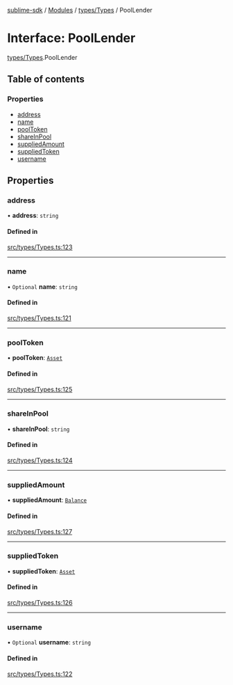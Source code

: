 [sublime-sdk](../README.md) / [Modules](../modules.md) / [types/Types](../modules/types_Types.md) / PoolLender

# Interface: PoolLender

[types/Types](../modules/types_Types.md).PoolLender

## Table of contents

### Properties

- [address](types_Types.PoolLender.md#address)
- [name](types_Types.PoolLender.md#name)
- [poolToken](types_Types.PoolLender.md#pooltoken)
- [shareInPool](types_Types.PoolLender.md#shareinpool)
- [suppliedAmount](types_Types.PoolLender.md#suppliedamount)
- [suppliedToken](types_Types.PoolLender.md#suppliedtoken)
- [username](types_Types.PoolLender.md#username)

## Properties

### address

• **address**: `string`

#### Defined in

[src/types/Types.ts:123](https://github.com/sublime-finance/sublime-sdk/blob/9e19ccf/src/types/Types.ts#L123)

___

### name

• `Optional` **name**: `string`

#### Defined in

[src/types/Types.ts:121](https://github.com/sublime-finance/sublime-sdk/blob/9e19ccf/src/types/Types.ts#L121)

___

### poolToken

• **poolToken**: [`Asset`](types_Types.Asset.md)

#### Defined in

[src/types/Types.ts:125](https://github.com/sublime-finance/sublime-sdk/blob/9e19ccf/src/types/Types.ts#L125)

___

### shareInPool

• **shareInPool**: `string`

#### Defined in

[src/types/Types.ts:124](https://github.com/sublime-finance/sublime-sdk/blob/9e19ccf/src/types/Types.ts#L124)

___

### suppliedAmount

• **suppliedAmount**: [`Balance`](types_Types.Balance.md)

#### Defined in

[src/types/Types.ts:127](https://github.com/sublime-finance/sublime-sdk/blob/9e19ccf/src/types/Types.ts#L127)

___

### suppliedToken

• **suppliedToken**: [`Asset`](types_Types.Asset.md)

#### Defined in

[src/types/Types.ts:126](https://github.com/sublime-finance/sublime-sdk/blob/9e19ccf/src/types/Types.ts#L126)

___

### username

• `Optional` **username**: `string`

#### Defined in

[src/types/Types.ts:122](https://github.com/sublime-finance/sublime-sdk/blob/9e19ccf/src/types/Types.ts#L122)
